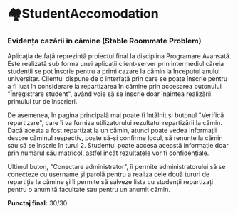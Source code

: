 # 🏘️StudentAccomodation

### Evidența cazării în cămine (Stable Roommate Problem)

Aplicația de față reprezintă proiectul final la disciplina Programare Avansată. Este realizată sub forma unei aplicații client-server prin intermediul căreia studenții se pot înscrie pentru a primi cazare la cămin la începutul anului universitar. Clientul dispune de o interfață prin care se poate înscrie pentru a fi luat în considerare la repartizarea în cămine prin accesarea butonului "Înregistrare student", având voie să se înscrie doar înaintea realizării primului tur de înscrieri.

De asemenea, în pagina principală mai poate fi întâlnit și butonul "Verifică repartizare", care îi va furniza utilizatorului rezultatul repartizării la cămin. Dacă acesta a fost repartizat la un cămin, atunci poate vedea informații despre căminul respectiv, poate să-și confirme locul, să renunțe la cămin sau să se înscrie în turul 2. Studentul poate accesa această informație doar prin numărul său matricol, astfel încât rezultatele vor fi confidențiale.

Ultimul buton, "Conectare administrator", îi permite administratorului să se conecteze cu username și parolă pentru a realiza cele două tururi de repartiție la cămine și îi permite să salveze lista cu studenții repartizați pentru o anumită facultate sau pentru un anumit cămin.

**Punctaj final:** 30/30.
